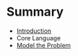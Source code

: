 # Summary

* [Introduction](README.md)
* Core Language
* [Model the Problem](model_the_problem.md)

